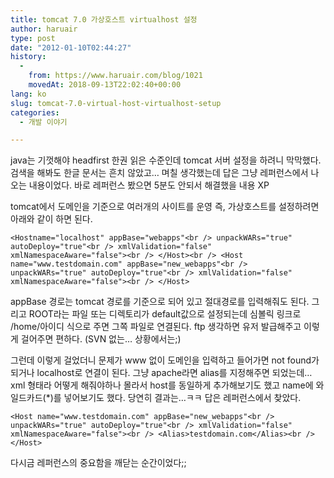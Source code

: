 ```yaml
---
title: tomcat 7.0 가상호스트 virtualhost 설정
author: haruair
type: post
date: "2012-01-10T02:44:27"
history:
  - 
    from: https://www.haruair.com/blog/1021
    movedAt: 2018-09-13T22:02:40+00:00
lang: ko
slug: tomcat-7.0-virtual-host-virtualhost-setup
categories:
  - 개발 이야기

---
```

java는 기껏해야 headfirst 한권 읽은 수준인데 tomcat 서버 설정을 하려니 막막했다. 검색을 해봐도 한글 문서는 흔치 않았고&#8230; 며칠 생각했는데 답은 그냥 레퍼런스에서 나오는 내용이었다. 바로 레퍼런스 봤으면 5분도 안되서 해결했을 내용 XP

tomcat에서 도메인을 기준으로 여러개의 사이트를 운영 즉, 가상호스트를 설정하려면 아래와 같이 하면 된다.

`<Hostname="localhost" appBase="webapps"<br />
unpackWARs="true" autoDeploy="true"<br />
xmlValidation="false" xmlNamespaceAware="false"><br />
</Host><br />
<Host name="www.testdomain.com" appBase="new_webapps"<br />
unpackWARs="true" autoDeploy="true"<br />
xmlValidation="false" xmlNamespaceAware="false"><br />
</Host>`

appBase 경로는 tomcat 경로를 기준으로 되어 있고 절대경로를 입력해줘도 된다. 그리고 ROOT라는 파일 또는 디렉토리가 default값으로 설정되는데 심볼릭 링크로 /home/아이디 식으로 주면 그쪽 파일로 연결된다. ftp 생각하면 유저 발급해주고 이렇게 걸어주면 편하다. (SVN 없는&#8230; 상황에서는;)

그런데 이렇게 걸었더니 문제가 www 없이 도메인을 입력하고 들어가면 not found가 되거나 localhost로 연결이 된다. 그냥 apache라면 alias를 지정해주면 되었는데&#8230; xml 형태라 어떻게 해줘야하나 몰라서 host를 동일하게 추가해보기도 했고 name에 와일드카드(*)를 넣어보기도 했다. 당연히 결과는&#8230;ㅋㅋ 답은 레퍼런스에서 찾았다.

`<Host name="www.testdomain.com" appBase="new_webapps"<br />
unpackWARs="true" autoDeploy="true"<br />
xmlValidation="false" xmlNamespaceAware="false"><br />
<Alias>testdomain.com</Alias><br />
</Host>`

다시금 레퍼런스의 중요함을 깨닫는 순간이었다;;